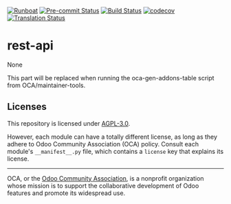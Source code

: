 
[![Runboat](https://img.shields.io/badge/runboat-Try%20me-875A7B.png)](https://runboat.odoo-community.org/builds?repo=OCA/rest-api&target_branch=16.0)
[![Pre-commit Status](https://github.com/OCA/rest-api/actions/workflows/pre-commit.yml/badge.svg?branch=16.0)](https://github.com/OCA/rest-api/actions/workflows/pre-commit.yml?query=branch%3A16.0)
[![Build Status](https://github.com/OCA/rest-api/actions/workflows/test.yml/badge.svg?branch=16.0)](https://github.com/OCA/rest-api/actions/workflows/test.yml?query=branch%3A16.0)
[![codecov](https://codecov.io/gh/OCA/rest-api/branch/16.0/graph/badge.svg)](https://codecov.io/gh/OCA/rest-api)
[![Translation Status](https://translation.odoo-community.org/widgets/rest-api-16-0/-/svg-badge.svg)](https://translation.odoo-community.org/engage/rest-api-16-0/?utm_source=widget)

<!-- /!\ do not modify above this line -->

# rest-api

None

<!-- /!\ do not modify below this line -->

<!-- prettier-ignore-start -->

[//]: # (addons)

This part will be replaced when running the oca-gen-addons-table script from OCA/maintainer-tools.

[//]: # (end addons)

<!-- prettier-ignore-end -->

## Licenses

This repository is licensed under [AGPL-3.0](LICENSE).

However, each module can have a totally different license, as long as they adhere to Odoo Community Association (OCA)
policy. Consult each module's `__manifest__.py` file, which contains a `license` key
that explains its license.

----
OCA, or the [Odoo Community Association](http://odoo-community.org/), is a nonprofit
organization whose mission is to support the collaborative development of Odoo features
and promote its widespread use.
